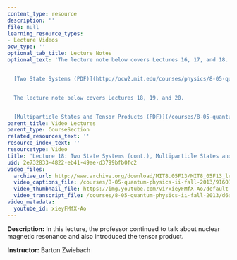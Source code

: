 ```yaml
---
content_type: resource
description: ''
file: null
learning_resource_types:
- Lecture Videos
ocw_type: ''
optional_tab_title: Lecture Notes
optional_text: 'The lecture note below covers Lectures 16, 17, and 18.


  [Two State Systems (PDF)](http://ocw2.mit.edu/courses/physics/8-05-quantum-physics-ii-fall-2013/lecture-notes/MIT8_05F13_Chap_07.pdf)


  The lecture note below covers Lectures 18, 19, and 20.


  [Multiparticle States and Tensor Products (PDF)](/courses/8-05-quantum-physics-ii-fall-2013/resources/mit8_05f13_chap_08)'
parent_title: Video Lectures
parent_type: CourseSection
related_resources_text: ''
resource_index_text: ''
resourcetype: Video
title: 'Lecture 18: Two State Systems (cont.), Multiparticle States and Tensor Products'
uid: 2e732833-4822-eb41-49ae-d3799bfb0fc2
video_files:
  archive_url: http://www.archive.org/download/MIT8.05F13/MIT8_05F13_lec18_300k.mp4
  video_captions_file: /courses/8-05-quantum-physics-ii-fall-2013/91607cca300155e6b5c4204db285a29c_xieyFMfX-Ao.vtt
  video_thumbnail_file: https://img.youtube.com/vi/xieyFMfX-Ao/default.jpg
  video_transcript_file: /courses/8-05-quantum-physics-ii-fall-2013/d6aab8fd9db51040d4f2dfca3c664778_xieyFMfX-Ao.pdf
video_metadata:
  youtube_id: xieyFMfX-Ao
---
```


**Description:** In this lecture, the professor continued to talk about nuclear magnetic resonance and also introduced the tensor product.

**Instructor:** Barton Zwiebach